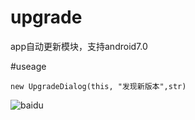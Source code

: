 # upgrade
app自动更新模块，支持android7.0

#useage
```
new UpgradeDialog(this, "发现新版本",str)
```

![baidu](http://imgsrc.baidu.com/forum/w%3D580/sign=279d5ba5f4faaf5184e381b7bc5594ed/a5560923dd54564e7bde17babade9c82d0584ff9.jpg "百度logo") 
